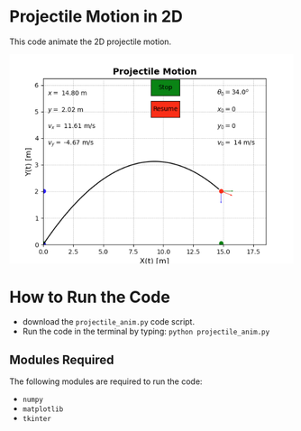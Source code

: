 
# Projectile Motion in 2D 

This code animate the 2D projectile motion. 

![Screenshot](https://github.com/muntazirabidi/projects/blob/main/physics/figs/projectile_anim.png)


# How to Run the Code

- download the `projectile_anim.py` code script. 
- Run the code in the terminal by typing: `python projectile_anim.py`

## Modules Required

The following modules are required to run the code:

- `numpy`
- `matplotlib`
- `tkinter `

